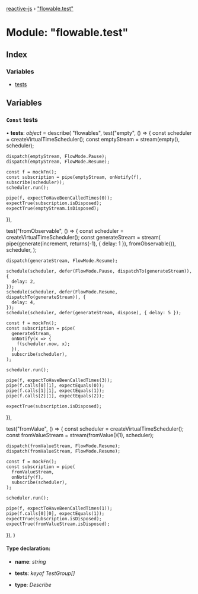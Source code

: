 [reactive-js](../README.md) › ["flowable.test"](_flowable_test_.md)

# Module: "flowable.test"

## Index

### Variables

* [tests](_flowable_test_.md#const-tests)

## Variables

### `Const` tests

• **tests**: *object* = describe(
  "flowables",
  test("empty", () => {
    const scheduler = createVirtualTimeScheduler();
    const emptyStream = stream(empty(), scheduler);

    dispatch(emptyStream, FlowMode.Pause);
    dispatch(emptyStream, FlowMode.Resume);

    const f = mockFn();
    const subscription = pipe(emptyStream, onNotify(f), subscribe(scheduler));
    scheduler.run();

    pipe(f, expectToHaveBeenCalledTimes(0));
    expectTrue(subscription.isDisposed);
    expectTrue(emptyStream.isDisposed);
  }),

  test("fromObservable", () => {
    const scheduler = createVirtualTimeScheduler();
    const generateStream = stream(
      pipe(generate(increment, returns(-1), { delay: 1 }), fromObservable()),
      scheduler,
    );

    dispatch(generateStream, FlowMode.Resume);

    schedule(scheduler, defer(FlowMode.Pause, dispatchTo(generateStream)), {
      delay: 2,
    });
    schedule(scheduler, defer(FlowMode.Resume, dispatchTo(generateStream)), {
      delay: 4,
    });
    schedule(scheduler, defer(generateStream, dispose), { delay: 5 });

    const f = mockFn();
    const subscription = pipe(
      generateStream,
      onNotify(x => {
        f(scheduler.now, x);
      }),
      subscribe(scheduler),
    );

    scheduler.run();

    pipe(f, expectToHaveBeenCalledTimes(3));
    pipe(f.calls[0][1], expectEquals(0));
    pipe(f.calls[1][1], expectEquals(1));
    pipe(f.calls[2][1], expectEquals(2));

    expectTrue(subscription.isDisposed);
  }),

  test("fromValue", () => {
    const scheduler = createVirtualTimeScheduler();
    const fromValueStream = stream(fromValue<number>()(1), scheduler);

    dispatch(fromValueStream, FlowMode.Resume);
    dispatch(fromValueStream, FlowMode.Resume);

    const f = mockFn();
    const subscription = pipe(
      fromValueStream,
      onNotify(f),
      subscribe(scheduler),
    );

    scheduler.run();

    pipe(f, expectToHaveBeenCalledTimes(1));
    pipe(f.calls[0][0], expectEquals(1));
    expectTrue(subscription.isDisposed);
    expectTrue(fromValueStream.isDisposed);
  }),
)

#### Type declaration:

* **name**: *string*

* **tests**: *keyof TestGroup[]*

* **type**: *Describe*
